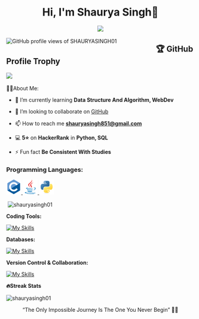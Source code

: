 <h1 align="center">Hi, I'm Shaurya Singh👋</h1>

<p align="center">
  <a href="https://github.com/DenverCoder1/readme-typing-svg"><img src="https://readme-typing-svg.herokuapp.com?lines=Computer+Science+Student;+Structured+Query+Language;DSA+Solving;Always%20learning%20New%20things&center=true&width=380&height=45"
></a>
</p>

<p> 
  <img src="https://komarev.com/ghpvc/?username=shauryasingh01&label=Profile%20views&color=0e6cb4&style=flat" alt="GitHub profile views of SHAURYASINGH01" style="float: left; margin-right: 100px;" /> 
</p>

## &nbsp;🏆 GitHub Profile Trophy
<img src="https://github-profile-trophy.vercel.app/?username=shauryasingh01&theme=juicyfresh&no-bg=true" />

👨‍💻About Me:
- 🌱 I’m currently learning **Data Structure And Algorithm, WebDev**

- 👯 I’m looking to collaborate on [GitHub](github.com/SHAURYASINGH01)

- 📫 How to reach me **shauryasingh851@gmail.com**

- 💻 **5⭐** on **HackerRank** in **Python, SQL**

- ⚡ Fun fact **Be Consistent With Studies**

<h3 align="left">Programming Languages:</h3>
<p align="left"> <a href="https://www.cprogramming.com/" target="_blank" rel="noreferrer"> <img src="https://raw.githubusercontent.com/devicons/devicon/master/icons/c/c-original.svg" alt="c" width="40" height="40"/> </a> <a <a href="https://www.java.com" target="_blank" rel="noreferrer"> <img src="https://raw.githubusercontent.com/devicons/devicon/master/icons/java/java-original.svg" alt="java" width="40" height="40"/> </a> </a> <a href="https://www.python.org" target="_blank" rel="noreferrer"> <img src="https://raw.githubusercontent.com/devicons/devicon/master/icons/python/python-original.svg" alt="python" width="40" height="40"/> </a> </p>

<p>&nbsp;<img align="center" src="https://github-readme-stats.vercel.app/api?username=shauryasingh01&show_icons=true&locale=en" alt="shauryasingh01" /></p>

**Coding Tools:**

[![My Skills](https://skillicons.dev/icons?i=vscode,idea)](https://skillicons.dev)

**Databases:**

[![My Skills](https://skillicons.dev/icons?i=mongodb,mysql)](https://skillicons.dev)


**Version Control & Collaboration:**

[![My Skills](https://skillicons.dev/icons?i=github)](https://skillicons.dev)

<p>

**🔥Streak Stats**

<p><img align="center" src="https://github-readme-streak-stats.herokuapp.com/?user=shauryasingh01&" alt="shauryasingh01" /></p>
<p align="center"> “The Only Impossible Journey Is The One You Never Begin” 🌄🌄 </p>

